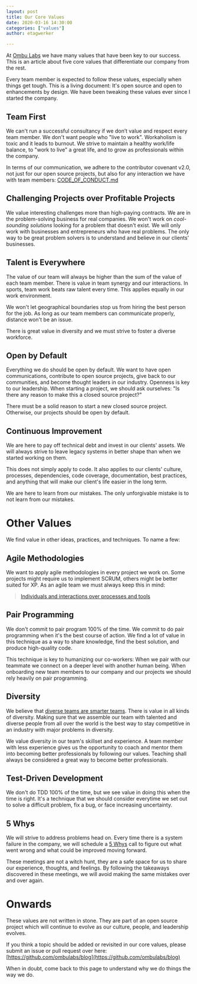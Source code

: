 ```yaml
---
layout: post
title: Our Core Values 
date: 2020-03-16 14:30:00
categories: ["values"]
author: etagwerker

---
```


At [Ombu Labs](https://www.ombulabs.com) we have many values that have been key
to our success. This is an article about five core values that differentiate 
our company from the rest.

Every team member is expected to follow these values, especially when things get 
tough. This is a living document: It's open source and open to enhancements by 
design. We have been tweaking these values ever since I started the company.

<!--more-->

## Team First

We can't run a successful consultancy if we don’t value and respect every team 
member. We don't want people who "live to work". Workaholism is toxic and it 
leads to burnout. We strive to maintain a healthy work/life balance, to "work 
to live" a great life, and to grow as professionals within the company.

In terms of our communication, we adhere to the contributor covenant v2.0, not 
just for our open source projects, but also for any interaction we have with 
team members: [CODE_OF_CONDUCT.md](https://github.com/ombulabs/blog/blob/master/CODE_OF_CONDUCT.md)

## Challenging Projects over Profitable Projects

We value interesting challenges more than high-paying contracts. We are in the 
problem-solving business for real companies. We won't work on _cool-sounding 
solutions_ looking for a problem that doesn't exist. We will only work with 
businesses and entrepreneurs who have real problems. The only way to be great 
problem solvers is to understand and believe in our clients' businesses.

## Talent is Everywhere

The value of our team will always be higher than the sum of the value of each 
team member. There is value in team synergy and our interactions. In sports, 
team work beats raw talent every time. This applies equally in our work 
environment.

We won't let geographical boundaries stop us from hiring the best person for 
the job. As long as our team members can communicate properly, distance won't 
be an issue.

There is great value in diversity and we must strive to foster a diverse 
workforce.

## Open by Default

Everything we do should be open by default. We want to have open communications, 
contribute to open source projects, give back to our communities, and become 
thought leaders in our industry. Openness is key to our leadership. When starting
a project, we should ask ourselves: "Is there any reason to make this a closed
source project?"

There must be a solid reason to start a new closed source project. Otherwise, 
our projects should be open by default.

## Continuous Improvement

We are here to pay off technical debt and invest in our clients' assets. We will 
always strive to leave legacy systems in better shape than when we started 
working on them.

This does not simply apply to code. It also applies to our clients' culture,
processes, dependencies, code coverage, documentation, best practices, and 
anything that will make our client's life easier in the long term.

We are here to learn from our mistakes. The only unforgivable mistake is to 
not learn from our mistakes.

# Other Values

We find value in other ideas, practices, and techniques. To name a few:

## Agile Methodologies 

We want to apply agile methodologies in every project we work on. Some projects 
might require us to implement SCRUM, others might be better suited for XP. As an
agile team we must always keep this in mind:

> [Individuals and interactions over processes and tools](https://agilemanifesto.org/)

## Pair Programming 

We don't commit to pair program 100% of the time. We commit to do pair 
programming when it's the best course of action. We find a lot of value in this 
technique as a way to share knowledge, find the best solution, and produce 
high-quality code.

This technique is key to humanizing our co-workers: When we pair with our teammate
we connect on a deeper level with another human being. When onboarding new team 
members to our company and our projects we should rely heavily on pair 
programming.

## Diversity

We believe that [diverse teams are smarter teams](https://hbr.org/2016/11/why-diverse-teams-are-smarter).
There is value in all kinds of diversity. Making sure that we assemble our team
with talented and diverse people from all over the world is the best way to 
stay competitive in an industry with major problems in diversity.

We value diversity in our team's skillset and experience. A team member with 
less experience gives us the opportunity to coach and mentor them into becoming 
better professionals by following our values. Teaching shall always be considered 
a great way to become better professionals.

## Test-Driven Development

We don't do TDD 100% of the time, but we see value in doing this when the time 
is right. It's a technique that we should consider everytime we set out to 
solve a difficult problem, fix a bug, or face increasing uncertainty.

## 5 Whys

We will strive to address problems head on. Every time there is a system failure
in the company, we will schedule a [5 Whys](https://en.wikipedia.org/wiki/Five_whys) 
call to figure out what went wrong and what could be improved moving forward. 

These meetings are not a witch hunt, they are a safe space for us to share our 
experience, thoughts, and feelings. By following the takeaways discovered in 
these meetings, we will avoid making the same mistakes over and over again.

# Onwards

These values are not written in stone. They are part of an open source project
which will continue to evolve as our culture, people, and leadership evolves.

If you think a topic should be added or revisited in our core values, please 
submit an issue or pull request over here: 
[https://github.com/ombulabs/blog](https://github.com/ombulabs/blog)

When in doubt, come back to this page to understand why we do things the way 
we do.
